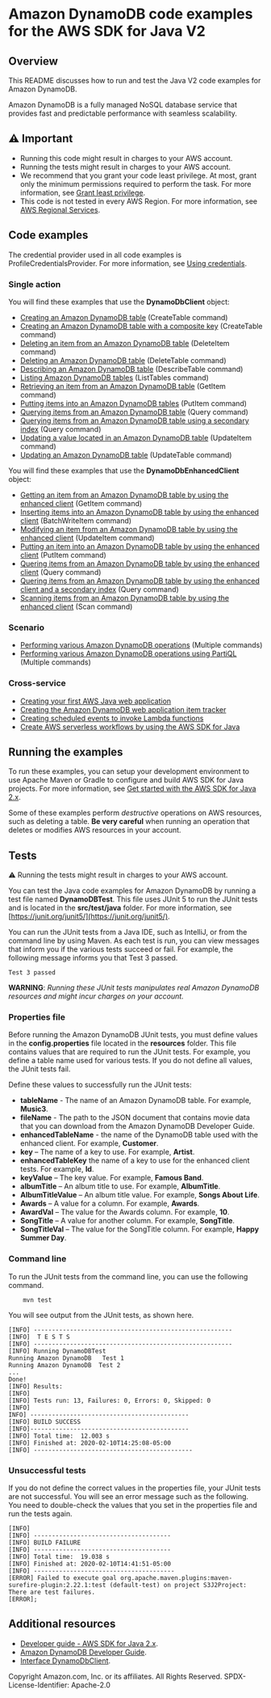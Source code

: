 # Amazon DynamoDB code examples for the AWS SDK for Java V2

## Overview
This README discusses how to run and test the Java V2 code examples for Amazon DynamoDB.

Amazon DynamoDB is a fully managed NoSQL database service that provides fast and predictable performance with seamless scalability.

## ⚠️ Important
* Running this code might result in charges to your AWS account. 
* Running the tests might result in charges to your AWS account.
*  We recommend that you grant your code least privilege. At most, grant only the minimum permissions required to perform the task. For more information, see [Grant least privilege](https://docs.aws.amazon.com/IAM/latest/UserGuide/best-practices.html#grant-least-privilege). 
* This code is not tested in every AWS Region. For more information, see [AWS Regional Services](https://aws.amazon.com/about-aws/global-infrastructure/regional-product-services).

## Code examples

The credential provider used in all code examples is ProfileCredentialsProvider. For more information, see [Using credentials](https://docs.aws.amazon.com/sdk-for-java/latest/developer-guide/credentials.html).

### Single action

You will find these examples that use the **DynamoDbClient** object: 

- [Creating an Amazon DynamoDB table](https://github.com/awsdocs/aws-doc-sdk-examples/blob/main/javav2/example_code/dynamodb/src/main/java/com/example/dynamodb/CreateTable.java) (CreateTable command)
- [Creating an Amazon DynamoDB table with a composite key](https://github.com/awsdocs/aws-doc-sdk-examples/blob/main/javav2/example_code/dynamodb/src/main/java/com/example/dynamodb/CreateTableCompositeKey.java) (CreateTable command)
- [Deleting an item from an Amazon DynamoDB table](https://github.com/awsdocs/aws-doc-sdk-examples/blob/main/javav2/example_code/dynamodb/src/main/java/com/example/dynamodb/DeleteItem.java) (DeleteItem command)
- [Deleting an Amazon DynamoDB table](https://github.com/awsdocs/aws-doc-sdk-examples/blob/main/javav2/example_code/dynamodb/src/main/java/com/example/dynamodb/DeleteTable.java) (DeleteTable command)
- [Describing an Amazon DynamoDB table](https://github.com/awsdocs/aws-doc-sdk-examples/blob/main/javav2/example_code/dynamodb/src/main/java/com/example/dynamodb/DescribeTable.java) (DescribeTable command)
- [Listing Amazon DynamoDB tables](https://github.com/awsdocs/aws-doc-sdk-examples/blob/main/javav2/example_code/dynamodb/src/main/java/com/example/dynamodb/ListTables.java) (ListTables command)
- [Retrieving an item from an Amazon DynamoDB table](https://github.com/awsdocs/aws-doc-sdk-examples/blob/main/javav2/example_code/dynamodb/src/main/java/com/example/dynamodb/GetItem.java) (GetItem command)
- [Putting items into an Amazon DynamoDB tables](https://github.com/awsdocs/aws-doc-sdk-examples/blob/main/javav2/example_code/dynamodb/src/main/java/com/example/dynamodb/PutItem.java) (PutItem command)
- [Querying items from an Amazon DynamoDB table](https://github.com/awsdocs/aws-doc-sdk-examples/blob/main/javav2/example_code/dynamodb/src/main/java/com/example/dynamodb/Query.java) (Query command)
- [Querying items from an Amazon DynamoDB table using a secondary index](https://github.com/awsdocs/aws-doc-sdk-examples/blob/main/javav2/example_code/dynamodb/src/main/java/com/example/dynamodb/QueryItemsUsingIndex.java) (Query command)
- [Updating a value located in an Amazon DynamoDB table](https://github.com/awsdocs/aws-doc-sdk-examples/blob/main/javav2/example_code/dynamodb/src/main/java/com/example/dynamodb/UpdateItem.java) (UpdateItem command)
- [Updating an Amazon DynamoDB table](https://github.com/awsdocs/aws-doc-sdk-examples/blob/main/javav2/example_code/dynamodb/src/main/java/com/example/dynamodb/UpdateTable.java) (UpdateTable command)

You will find these examples that use the **DynamoDbEnhancedClient** object:

- [Getting an item from an Amazon DynamoDB table by using the enhanced client](https://github.com/awsdocs/aws-doc-sdk-examples/blob/main/javav2/example_code/dynamodb/src/main/java/com/example/dynamodb/enhanced/EnhancedGetItem.java) (GetItem command)
- [Inserting items into an Amazon DynamoDB table by using the enhanced client](https://github.com/awsdocs/aws-doc-sdk-examples/blob/main/javav2/example_code/dynamodb/src/main/java/com/example/dynamodb/enhanced/EnhancedBatchWriteItems.java) (BatchWriteItem command)
- [Modifying an item from an Amazon DynamoDB table by using the enhanced client](https://github.com/awsdocs/aws-doc-sdk-examples/blob/main/javav2/example_code/dynamodb/src/main/java/com/example/dynamodb/enhanced/EnhancedModifyItem.java) (UpdateItem command)
- [Putting an item into an Amazon DynamoDB table by using the enhanced client](https://github.com/awsdocs/aws-doc-sdk-examples/blob/main/javav2/example_code/dynamodb/src/main/java/com/example/dynamodb/enhanced/EnhancedPutItem.java) (PutItem command)
- [Quering items from an Amazon DynamoDB table by using the enhanced client](https://github.com/awsdocs/aws-doc-sdk-examples/blob/main/javav2/example_code/dynamodb/src/main/java/com/example/dynamodb/enhanced/EnhancedQueryRecords.java) (Query command)
- [Quering items from an Amazon DynamoDB table by using the enhanced client and a secondary index](https://github.com/awsdocs/aws-doc-sdk-examples/blob/main/javav2/example_code/dynamodb/src/main/java/com/example/dynamodb/enhanced/EnhancedGetItemUsingIndex.java) (Query command)
- [Scanning items from an Amazon DynamoDB table by using the enhanced client](https://github.com/awsdocs/aws-doc-sdk-examples/blob/main/javav2/example_code/dynamodb/src/main/java/com/example/dynamodb/enhanced/EnhancedScanRecords.java) (Scan command)

### Scenario

- [Performing various Amazon DynamoDB operations](https://github.com/awsdocs/aws-doc-sdk-examples/blob/main/javav2/example_code/dynamodb/src/main/java/com/example/dynamodb/Scenario.java) (Multiple commands)
- [Performing various Amazon DynamoDB operations using PartiQL](https://github.com/awsdocs/aws-doc-sdk-examples/blob/main/javav2/example_code/dynamodb/src/main/java/com/example/dynamodb/ScenarioPartiQ.java) (Multiple commands)

### Cross-service

- [Creating your first AWS Java web application](https://github.com/awsdocs/aws-doc-sdk-examples/tree/main/javav2/usecases/creating_first_project) 
- [Creating the Amazon DynamoDB web application item tracker](https://github.com/awsdocs/aws-doc-sdk-examples/tree/main/javav2/usecases/creating_dynamodb_web_app) 
- [Creating scheduled events to invoke Lambda functions](https://github.com/awsdocs/aws-doc-sdk-examples/tree/main/javav2/usecases/creating_scheduled_events) 
- [Create AWS serverless workflows by using the AWS SDK for Java](https://github.com/awsdocs/aws-doc-sdk-examples/tree/main/javav2/usecases/creating_workflows_stepfunctions) 


## Running the examples
To run these examples, you can setup your development environment to use Apache Maven or Gradle to configure and build AWS SDK for Java projects. For more information, 
see [Get started with the AWS SDK for Java 2.x](https://docs.aws.amazon.com/sdk-for-java/latest/developer-guide/get-started.html). 

Some of these examples perform *destructive* operations on AWS resources, such as deleting a table. **Be very careful** when running an operation that deletes or modifies AWS resources in your account.

## Tests
⚠️ Running the tests might result in charges to your AWS account.

You can test the Java code examples for Amazon DynamoDB by running a test file named **DynamoDBTest**. This file uses JUnit 5 to run the JUnit tests and is located in the **src/test/java** folder. For more information, see [https://junit.org/junit5/](https://junit.org/junit5/).

You can run the JUnit tests from a Java IDE, such as IntelliJ, or from the command line by using Maven. As each test is run, you can view messages that inform you if the various tests succeed or fail. For example, the following message informs you that Test 3 passed.

	Test 3 passed

**WARNING**: _Running these JUnit tests manipulates real Amazon DynamoDB resources and might incur charges on your account._

 ### Properties file
Before running the Amazon DynamoDB JUnit tests, you must define values in the **config.properties** file located in the **resources** folder. This file contains values that are required to run the JUnit tests. For example, you define a table name used for various tests. If you do not define all values, the JUnit tests fail.

Define these values to successfully run the JUnit tests:

- **tableName** - The name of an Amazon DynamoDB table. For example, **Music3**.
- **fileName** - The path to the JSON document that contains movie data that you can download from the Amazon DynamoDB Developer Guide.
- **enhancedTableName** - the name of the DynamoDB table used with the enhanced client. For example, **Customer**.
- **key** – The name of a key to use. For example, **Artist**.
- **enhancedTableKey** the  name of a key to use for the enhanced client tests. For example, **Id**.
- **keyValue** – The key value. For example, **Famous Band**.
- **albumTitle** – An album title to use. For example, **AlbumTitle**.
- **AlbumTitleValue** – An album title value. For example, **Songs About Life**.
- **Awards** – A value for a column. For example, **Awards**.
- **AwardVal** – The value for the Awards column. For example, **10**.
- **SongTitle** – A value for another column. For example, **SongTitle**.
- **SongTitleVal** – The value for the SongTitle column. For example, **Happy Summer Day**.

### Command line
To run the JUnit tests from the command line, you can use the following command.

		mvn test

You will see output from the JUnit tests, as shown here.

	[INFO] -------------------------------------------------------
	[INFO]  T E S T S
	[INFO] -------------------------------------------------------
	[INFO] Running DynamoDBTest
	Running Amazon DynamoDB   Test 1
	Running Amazon DynamoDB  Test 2
	...
	Done!
	[INFO] Results:
	[INFO]
	[INFO] Tests run: 13, Failures: 0, Errors: 0, Skipped: 0
	[INFO]
	INFO] --------------------------------------------
	[INFO] BUILD SUCCESS
	[INFO]--------------------------------------------
	[INFO] Total time:  12.003 s
	[INFO] Finished at: 2020-02-10T14:25:08-05:00
	[INFO] --------------------------------------------

### Unsuccessful tests

If you do not define the correct values in the properties file, your JUnit tests are not successful. You will see an error message such as the following. You need to double-check the values that you set in the properties file and run the tests again.

	[INFO]
	[INFO] --------------------------------------
	[INFO] BUILD FAILURE
	[INFO] --------------------------------------
	[INFO] Total time:  19.038 s
	[INFO] Finished at: 2020-02-10T14:41:51-05:00
	[INFO] ---------------------------------------
	[ERROR] Failed to execute goal org.apache.maven.plugins:maven-surefire-plugin:2.22.1:test (default-test) on project S3J2Project:  There are test failures.
	[ERROR];


## Additional resources
* [Developer guide - AWS SDK for Java 2.x](https://docs.aws.amazon.com/sdk-for-java/latest/developer-guide/get-started.html).
* [Amazon DynamoDB Developer Guide](https://docs.aws.amazon.com/amazondynamodb/latest/developerguide/Introduction.html).
* [Interface DynamoDbClient](https://sdk.amazonaws.com/java/api/latest/software/amazon/awssdk/services/dynamodb/DynamoDbClient.html).

Copyright Amazon.com, Inc. or its affiliates. All Rights Reserved. SPDX-License-Identifier: Apache-2.0